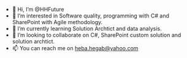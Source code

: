 - 👋 Hi, I’m @HHFuture
- 👀 I’m interested in Software quality, programming with C# and SharePoint with Agile methodology.
- 🌱 I’m currently learning Solution Archtict and data analysis.
- 💞️ I’m looking to collaborate on C#, SharePoint custom solution and solution archtict. 
- 📫 You can reach me on heba.hegab@yahoo.com

<!---
HHFuture/HHFuture is a ✨ special ✨ repository because its `README.md` (this file) appears on your GitHub profile.
You can click the Preview link to take a look at your changes.
--->
